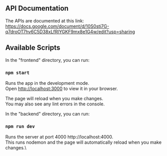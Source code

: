 ## API Documentation

The APIs are documented at this link:\
https://docs.google.com/document/d/10S0sti7G-q7droOT7hv6C5D38xLfRlYGKF9mx8e1G4w/edit?usp=sharing

## Available Scripts

In the "frontend" directory, you can run:

### `npm start`

Runs the app in the development mode.\
Open [http://localhost:3000](http://localhost:3000) to view it in your browser.

The page will reload when you make changes.\
You may also see any lint errors in the console.

In the "backend" directory, you can run:

### `npm run dev`

Runs the server at port 4000 http://localhost:4000.\
This runs nodemon and the page will automatically reload when you make changes.\
